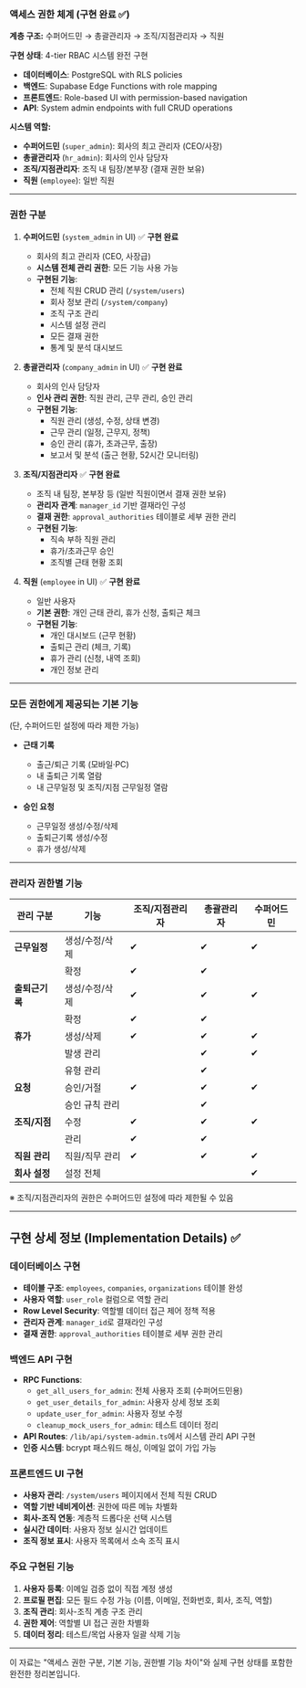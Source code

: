 ### 액세스 권한 체계 (구현 완료 ✅)

**계층 구조:** 
수퍼어드민 → 총괄관리자 → 조직/지점관리자 → 직원

**구현 상태**: 4-tier RBAC 시스템 완전 구현
- **데이터베이스**: PostgreSQL with RLS policies
- **백엔드**: Supabase Edge Functions with role mapping 
- **프론트엔드**: Role-based UI with permission-based navigation
- **API**: System admin endpoints with full CRUD operations

**시스템 역할:**
* **수퍼어드민** (`super_admin`): 회사의 최고 관리자 (CEO/사장)
* **총괄관리자** (`hr_admin`): 회사의 인사 담당자  
* **조직/지점관리자**: 조직 내 팀장/본부장 (결재 권한 보유)
* **직원** (`employee`): 일반 직원

---

### 권한 구분

1. **수퍼어드민** (`system_admin` in UI) ✅ **구현 완료**

   * 회사의 최고 관리자 (CEO, 사장급)
   * **시스템 전체 관리 권한**: 모든 기능 사용 가능
   * **구현된 기능**: 
     - 전체 직원 CRUD 관리 (`/system/users`)
     - 회사 정보 관리 (`/system/company`) 
     - 조직 구조 관리
     - 시스템 설정 관리
     - 모든 결재 권한
     - 통계 및 분석 대시보드

2. **총괄관리자** (`company_admin` in UI) ✅ **구현 완료**

   * 회사의 인사 담당자
   * **인사 관리 권한**: 직원 관리, 근무 관리, 승인 관리
   * **구현된 기능**:
     - 직원 관리 (생성, 수정, 상태 변경)
     - 근무 관리 (일정, 근무지, 정책)
     - 승인 관리 (휴가, 초과근무, 출장)
     - 보고서 및 분석 (출근 현황, 52시간 모니터링)

3. **조직/지점관리자** ✅ **구현 완료**

   * 조직 내 팀장, 본부장 등 (일반 직원이면서 결재 권한 보유)
   * **관리자 관계**: `manager_id` 기반 결재라인 구성
   * **결재 권한**: `approval_authorities` 테이블로 세부 권한 관리
   * **구현된 기능**:
     - 직속 부하 직원 관리
     - 휴가/초과근무 승인
     - 조직별 근태 현황 조회

4. **직원** (`employee` in UI) ✅ **구현 완료**

   * 일반 사용자
   * **기본 권한**: 개인 근태 관리, 휴가 신청, 출퇴근 체크
   * **구현된 기능**:
     - 개인 대시보드 (근무 현황)
     - 출퇴근 관리 (체크, 기록)
     - 휴가 관리 (신청, 내역 조회)
     - 개인 정보 관리

---

### 모든 권한에게 제공되는 기본 기능

(단, 수퍼어드민 설정에 따라 제한 가능)

* **근태 기록**

  * 출근/퇴근 기록 (모바일·PC)
  * 내 출퇴근 기록 열람
  * 내 근무일정 및 조직/지점 근무일정 열람

* **승인 요청**

  * 근무일정 생성/수정/삭제
  * 출퇴근기록 생성/수정
  * 휴가 생성/삭제

---

### 관리자 권한별 기능

| 관리 구분     | 기능       | 조직/지점관리자 | 총괄관리자 | 수퍼어드민 |
| --------- | -------- | -------- | ----- | ----- |
| **근무일정**  | 생성/수정/삭제 | ✔︎       | ✔︎    | ✔︎    |
|           | 확정       | ✔︎       | ✔︎    |       |
| **출퇴근기록** | 생성/수정/삭제 | ✔︎       | ✔︎    | ✔︎    |
|           | 확정       | ✔︎       | ✔︎    |       |
| **휴가**    | 생성/삭제    | ✔︎       | ✔︎    | ✔︎    |
|           | 발생 관리    |          | ✔︎    | ✔︎    |
|           | 유형 관리    |          | ✔︎    |       |
| **요청**    | 승인/거절    | ✔︎       | ✔︎    | ✔︎    |
|           | 승인 규칙 관리 |          | ✔︎    |       |
| **조직/지점** | 수정       | ✔︎       | ✔︎    | ✔︎    |
|           | 관리       | ✔︎       | ✔︎    |       |
| **직원 관리** | 직원/직무 관리 | ✔︎       | ✔︎    | ✔︎    |
| **회사 설정** | 설정 전체    |          |       | ✔︎    |

※ 조직/지점관리자의 권한은 수퍼어드민 설정에 따라 제한될 수 있음

---

## 구현 상세 정보 (Implementation Details) ✅

### 데이터베이스 구현
- **테이블 구조**: `employees`, `companies`, `organizations` 테이블 완성
- **사용자 역할**: `user_role` 컬럼으로 역할 관리
- **Row Level Security**: 역할별 데이터 접근 제어 정책 적용
- **관리자 관계**: `manager_id`로 결재라인 구성
- **결재 권한**: `approval_authorities` 테이블로 세부 권한 관리

### 백엔드 API 구현
- **RPC Functions**: 
  - `get_all_users_for_admin`: 전체 사용자 조회 (수퍼어드민용)
  - `get_user_details_for_admin`: 사용자 상세 정보 조회
  - `update_user_for_admin`: 사용자 정보 수정
  - `cleanup_mock_users_for_admin`: 테스트 데이터 정리
- **API Routes**: `/lib/api/system-admin.ts`에서 시스템 관리 API 구현
- **인증 시스템**: bcrypt 패스워드 해싱, 이메일 없이 가입 가능

### 프론트엔드 UI 구현
- **사용자 관리**: `/system/users` 페이지에서 전체 직원 CRUD
- **역할 기반 네비게이션**: 권한에 따른 메뉴 차별화
- **회사-조직 연동**: 계층적 드롭다운 선택 시스템
- **실시간 데이터**: 사용자 정보 실시간 업데이트
- **조직 정보 표시**: 사용자 목록에서 소속 조직 표시

### 주요 구현된 기능
1. **사용자 등록**: 이메일 검증 없이 직접 계정 생성
2. **프로필 편집**: 모든 필드 수정 가능 (이름, 이메일, 전화번호, 회사, 조직, 역할)
3. **조직 관리**: 회사-조직 계층 구조 관리
4. **권한 제어**: 역할별 UI 접근 권한 차별화
5. **데이터 정리**: 테스트/목업 사용자 일괄 삭제 기능

---

이 자료는 "액세스 권한 구분, 기본 기능, 권한별 기능 차이"와 실제 구현 상태를 포함한 완전한 정리본입니다.
